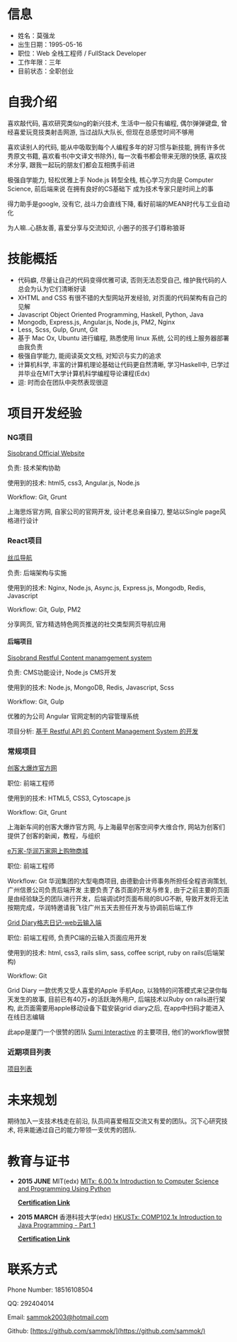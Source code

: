 # 信息
- 姓名：莫强龙
- 出生日期：1995-05-16
- 职位：Web 全栈工程师 / FullStack Developer
- 工作年限：三年
- 目前状态：全职创业

# 自我介绍
喜欢敲代码, 喜欢研究类似ng的新兴技术, 生活中一般只有编程, 偶尔弹弹键盘, 曾经喜爱玩竞技类射击网游, 当过战队大队长, 但现在总感觉时间不够用

喜欢读别人的代码, 能从中吸取到每个人编程多年的好习惯与新技能, 拥有许多优秀原文书籍, 喜欢看书(中文译文书除外), 每一次看书都会带来无限的快感, 喜欢技术分享, 跟我一起玩的朋友们都会互相携手前进

极强自学能力, 轻松优雅上手 Node.js 转型全栈, 核心学习方向是 Computer Science, 前后端来说 在拥有良好的CS基础下 成为技术专家只是时间上的事

得力助手是google, 没有它, 战斗力会直线下降, 看好前端的MEAN时代与工业自动化

为人嘛..心肠友善, 喜爱分享与交流知识, 小圈子的孩子们尊称狼哥

# 技能概括
- 代码癖, 尽量让自己的代码变得优雅可读, 否则无法忍受自己, 维护我代码的人总会为认为它们清晰好读
- XHTML and CSS 有很不错的大型网站开发经验, 对页面的代码架构有自己的见解
- Javascript Object Oriented Programming, Haskell, Python, Java
- Mongodb, Express.js, Angular.js, Node.js, PM2, Nginx
- Less, Scss, Gulp, Grunt, Git
- 基于 Mac Ox, Ubuntu 进行编程, 熟悉使用 linux 系统, 公司的线上服务器部署由我负责
- 极强自学能力, 能阅读英文文档, 对知识与实力的追求
- 计算机科学, 丰富的计算机理论基础让代码更自然清晰, 学习Haskell中, 已学过并毕业在MIT大学计算机科学编程导论课程(Edx)
- 逗: 时而会在团队中突然表现很逗

# 项目开发经验
### NG项目
[Sisobrand Official Website](http://www.sisobrand.com)

负责: 技术架构协助

使用到的技术: html5, css3, Angular.js, Node.js

Workflow: Git, Grunt

上海思烁官方网, 自家公司的官网开发, 设计老总亲自操刀, 整站以Single page风格进行设计

### React项目
[丝瓜导航](http://1e.sg/)

负责: 后端架构与实施

使用到的技术: Nginx, Node.js, Async.js, Express.js, Mongodb, Redis, Javascript

Workflow: Git, Gulp, PM2

分享网页, 官方精选特色网页推送的社交类型网页导航应用

#### 后端项目
[Sisobrand Restful Content manamgement system](https://github.com/SisoInteractive/siso_server)

负责: CMS功能设计, Node.js CMS开发

使用到的技术: Node.js, MongoDB, Redis, Javascript, Scss

Workflow: Git, Gulp

优雅的为公司 Angular 官网定制的内容管理系统

项目分析: [基于 Restful API 的 Content Management System 的开发](https://www.evernote.com/shard/s470/sh/7e961c33-d172-4425-9d25-36d3b057fa63/1287124e3714df9287f1d85dc95a15ab)


### 常规项目
[创客大爆炸官方网](http://www.makercollider.com/)

职位: 前端工程师

使用到的技术: HTML5, CSS3, Cytoscape.js

Workflow: Git, Grunt

上海新车间的创客大爆炸官方网, 与上海最早创客空间李大维合作, 网站为创客们提供了创客的新闻，教程，与组织

[e万家-华润万家网上购物商城](http://www.ewj.com/)

职位: 前端工程师

Workflow: Git
华润集团的大型电商项目, 由德勤会计师事务所担任全程咨询策划, 广州信景公司负责后端开发 主要负责了各页面的开发与修复, 由于之前主要的页面是由经验缺乏的团队进行开发，后端调试时页面布局的BUG不断, 导致开发将无法按期完成，华润特邀请我飞往广州五天去担任开发与协调前后端工作

[Grid Diary格志日记-web云输入端](http://type.griddiaryapp.com/)

职位: 前端工程师, 负责PC端的云输入页面应用开发

使用到的技术: html, css3, rails slim, sass, coffee script, ruby on rails(后端架构)

Workflow: Git

Grid Diary 一款优秀又受人喜爱的Apple 手机App, 以独特的问答模式来记录你每天发生的故事, 目前已有40万+的活跃海外用户, 后端技术以Ruby on rails进行架构, 此页面需要用apple移动设备下载安装grid diary之后, 在app中扫码才能进入在线日志编辑

此app是厦门一个很赞的团队 [Sumi Interactive](https://github.com/Sumi-Interactive) 的主要项目, 他们的workflow很赞


### 近期项目列表
[项目列表](https://github.com/sammok/resume/blob/master/Project%20List%20Online.md)


# 未来规划
期待加入一支技术栈走在前沿, 队员间喜爱相互交流又有爱的团队。沉下心研究技术, 将来能通过自己的能力带领一支优秀的团队.

# 教育与证书
- **2015 JUNE** MIT(edx) [MITx: 6.00.1x Introduction to Computer Science and Programming Using Python](https://courses.edx.org/courses/course-v1:MITx+6.00.1x_6+2T2015/info)

	**[Certification Link](./images/Sam_MIT_Certiffication.png)**

- **2015 MARCH** 香港科技大学(edx) [HKUSTx: COMP102.1x Introduction to Java Programming - Part 1](https://courses.edx.org/courses/course-v1:HKUSTx+COMP102.1x+2T2015/info)

	**[Certification Link](./images/Sam_HK_Certification.png)**


# 联系方式
Phone Number: 18516108504

QQ: 292404014
  
Email: sammok2003@hotmail.com

Github: [https://github.com/sammok/](https://github.com/sammok/)
